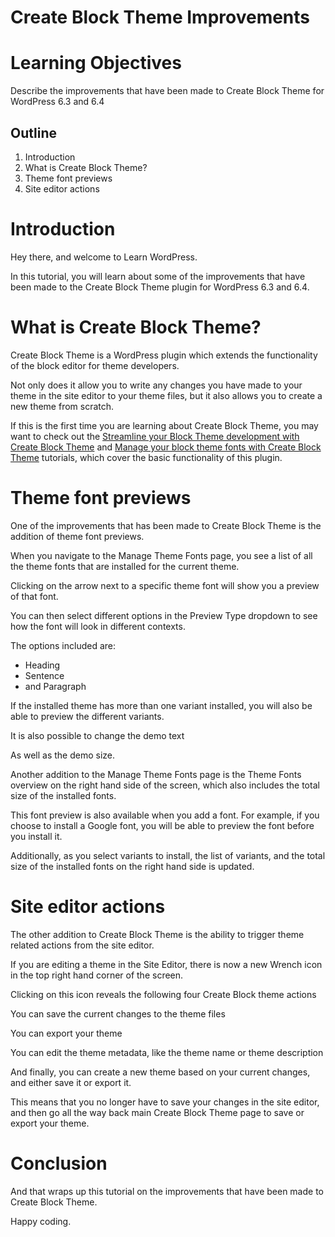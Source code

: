 # Create Block Theme Improvements

# Learning Objectives
Describe the improvements that have been made to Create Block Theme for WordPress 6.3 and 6.4

## Outline
1. Introduction
2. What is Create Block Theme?
3. Theme font previews
4. Site editor actions

# Introduction

Hey there, and welcome to Learn WordPress.

In this tutorial, you will learn about some of the improvements that have been made to the Create Block Theme plugin for WordPress 6.3 and 6.4.

# What is Create Block Theme?

Create Block Theme is a WordPress plugin which extends the functionality of the block editor for theme developers.

Not only does it allow you to write any changes you have made to your theme in the site editor to your theme files, but it also allows you to create a new theme from scratch.

If this is the first time you are learning about Create Block Theme, you may want to check out the [Streamline your Block Theme development with Create Block Theme](https://learn.wordpress.org/tutorial/streamline-your-block-theme-development-with-create-block-theme/) and [Manage your block theme fonts with Create Block Theme](https://learn.wordpress.org/tutorial/manage-your-block-theme-fonts-with-create-block-theme/) tutorials, which cover the basic functionality of this plugin.

# Theme font previews

One of the improvements that has been made to Create Block Theme is the addition of theme font previews.

When you navigate to the Manage Theme Fonts page, you see a list of all the theme fonts that are installed for the current theme.

Clicking on the arrow next to a specific theme font will show you a preview of that font.

You can then select different options in the Preview Type dropdown to see how the font will look in different contexts.

The options included are:
- Heading
- Sentence
- and Paragraph

If the installed theme has more than one variant installed, you will also be able to preview the different variants. 

It is also possible to change the demo text

As well as the demo size.

Another addition to the Manage Theme Fonts page is the Theme Fonts overview on the right hand side of the screen, which also includes the total size of the installed fonts.

This font preview is also available when you add a font. For example, if you choose to install a Google font, you will be able to preview the font before you install it.

Additionally, as you select variants to install, the list of variants, and the total size of the installed fonts on the right hand side is updated.

# Site editor actions

The other addition to Create Block Theme is the ability to trigger theme related actions from the site editor.

If you are editing a theme in the Site Editor, there is now a new Wrench icon in the top right hand corner of the screen.

Clicking on this icon reveals the following four Create Block theme actions

You can save the current changes to the theme files

You can export your theme

You can edit the theme metadata, like the theme name or theme description

And finally, you can create a new theme based on your current changes, and either save it or export it.

This means that you no longer have to save your changes in the site editor, and then go all the way back main Create Block Theme page to save or export your theme.

# Conclusion

And that wraps up this tutorial on the improvements that have been made to Create Block Theme.

Happy coding.